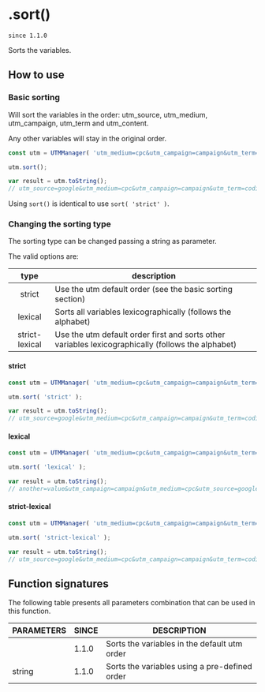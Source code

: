 # .sort()

`since 1.1.0`

Sorts the variables.

## How to use

### Basic sorting

Will sort the variables in the order: utm_source, utm_medium, utm_campaign, utm_term and utm_content.

Any other variables will stay in the original order.

```javascript
const utm = UTMManager( 'utm_medium=cpc&utm_campaign=campaign&utm_term=coding&utm_source=google&another=value' );

utm.sort();

var result = utm.toString();
// utm_source=google&utm_medium=cpc&utm_campaign=campaign&utm_term=coding&another=value
```

Using `sort()` is identical to use `sort( 'strict' )`.

### Changing the sorting type

The sorting type can be changed passing a string as parameter.

The valid options are:

| type | description |
| :--: | ----------- |
| strict | Use the utm default order (see the basic sorting section) |
| lexical | Sorts all variables lexicographically (follows the alphabet) |
| strict-lexical | Use the utm default order first and sorts other variables lexicographically (follows the alphabet)  |

#### strict

```javascript
const utm = UTMManager( 'utm_medium=cpc&utm_campaign=campaign&utm_term=coding&utm_source=google&variable=value&another=value' );

utm.sort( 'strict' );

var result = utm.toString();
// utm_source=google&utm_medium=cpc&utm_campaign=campaign&utm_term=coding&variable=value&another=value
```

#### lexical

```javascript
const utm = UTMManager( 'utm_medium=cpc&utm_campaign=campaign&utm_term=coding&utm_source=google&variable=value&another=value' );

utm.sort( 'lexical' );

var result = utm.toString();
// another=value&utm_campaign=campaign&utm_medium=cpc&utm_source=google&utm_term=coding&variable=value
```

#### strict-lexical

```javascript
const utm = UTMManager( 'utm_medium=cpc&utm_campaign=campaign&utm_term=coding&utm_source=google&variable=value&another=value' );

utm.sort( 'strict-lexical' );

var result = utm.toString();
// utm_source=google&utm_medium=cpc&utm_campaign=campaign&utm_term=coding&another=value&variable=value
```

## Function signatures

The following table presents all parameters combination that can be used in this function.

| PARAMETERS | SINCE | DESCRIPTION |
| ---------- | ----- | ----------- |
|            | 1.1.0 | Sorts the variables in the default utm order |
| string     | 1.1.0 | Sorts the variables using a pre-defined order |
